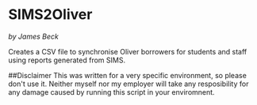 # SIMS2Oliver
*by James Beck*

Creates a CSV file to synchronise Oliver borrowers for students and staff using reports generated from SIMS.

##Disclaimer
This was written for a very specific environment, so please don't use it. Neither myself nor my employer will take any resposibility for any damage caused by running this script in your enviromnent.
